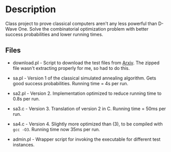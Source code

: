 Description
===========
Class project to prove classical computers aren't any less powerful than D-Wave One. Solve the combinatorial optimization problem with better success probabilities and lower running times.

Files
--------
* download.pl - Script to download the test files from [Arxiv](http://arxiv.org/src/1305.5837v1/anc/). The zipped file wasn't extracting properly for me, so had to do this.

* sa.pl - Version 1 of the classical simulated annealing algorithm. Gets good success probabilities. Running time = 4s per run.

* sa2.pl - Version 2. Implementation optimized to reduce running time to 0.8s per run.

* sa3.c - Version 3. Translation of version 2 in C. Running time = 50ms per run.

* sa4.c - Version 4. Slightly more optimized than (3), to be compiled with `gcc -O3`. Running time now 35ms per run.

* admin.pl - Wrapper script for invoking the executable for different test instances.
